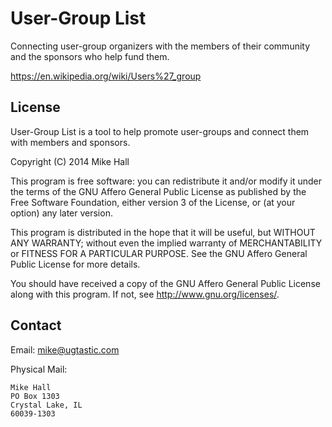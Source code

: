 # User-Group List

Connecting user-group organizers with the members of their community and the sponsors who help fund them.

https://en.wikipedia.org/wiki/Users%27_group

## License

User-Group List is a tool to help promote user-groups and connect them with members and sponsors.

Copyright (C) 2014 Mike Hall

This program is free software: you can redistribute it and/or modify
it under the terms of the GNU Affero General Public License as
published by the Free Software Foundation, either version 3 of the
License, or (at your option) any later version.

This program is distributed in the hope that it will be useful,
but WITHOUT ANY WARRANTY; without even the implied warranty of
MERCHANTABILITY or FITNESS FOR A PARTICULAR PURPOSE.  See the
GNU Affero General Public License for more details.

You should have received a copy of the GNU Affero General Public License
along with this program.  If not, see <http://www.gnu.org/licenses/>.

## Contact

Email: mike@ugtastic.com

Physical Mail:

    Mike Hall
    PO Box 1303
    Crystal Lake, IL
    60039-1303

